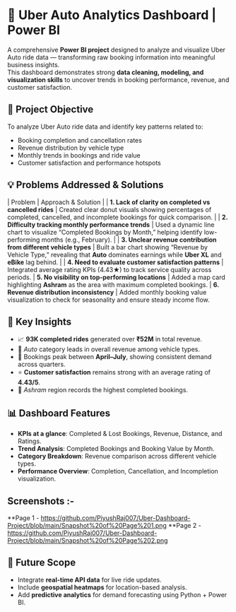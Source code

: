 # 🚗 Uber Auto Analytics Dashboard | Power BI
A comprehensive **Power BI project** designed to analyze and visualize Uber Auto ride data — transforming raw booking information into meaningful business insights.  
This dashboard demonstrates strong **data cleaning, modeling, and visualization skills** to uncover trends in booking performance, revenue, and customer satisfaction.

## 🎯 Project Objective
To analyze Uber Auto ride data and identify key patterns related to:
- Booking completion and cancellation rates  
- Revenue distribution by vehicle type  
- Monthly trends in bookings and ride value  
- Customer satisfaction and performance hotspots

## 💡 Problems Addressed & Solutions

| Problem | Approach & Solution |
| **1. Lack of clarity on completed vs cancelled rides** | Created clear donut visuals showing percentages of completed, cancelled, and incomplete bookings for quick comparison. |
| **2. Difficulty tracking monthly performance trends** | Used a dynamic line chart to visualize “Completed Bookings by Month,” helping identify low-performing months (e.g., February). |
| **3. Unclear revenue contribution from different vehicle types** | Built a bar chart showing “Revenue by Vehicle Type,” revealing that **Auto** dominates earnings while **Uber XL** and **eBike** lag behind. |
| **4. Need to evaluate customer satisfaction patterns** | Integrated average rating KPIs (4.43★) to track service quality across periods. 
| **5. No visibility on top-performing locations** | Added a map card highlighting **Ashram** as the area with maximum completed bookings. 
| **6. Revenue distribution inconsistency** | Added monthly booking value visualization to check for seasonality and ensure steady income flow. 

## 🧠 Key Insights
- 📈 **93K completed rides** generated over **₹52M** in total revenue.  
- 🚕 *Auto* category leads in overall revenue among vehicle types.  
- 📅 Bookings peak between **April–July**, showing consistent demand across quarters.  
- ⭐ **Customer satisfaction** remains strong with an average rating of **4.43/5**.  
- 📍 *Ashram* region records the highest completed bookings.  

## 📊 Dashboard Features
- **KPIs at a glance**: Completed & Lost Bookings, Revenue, Distance, and Ratings.  
- **Trend Analysis**: Completed Bookings and Booking Value by Month.  
- **Category Breakdown**: Revenue comparison across different vehicle types.  
- **Performance Overview**: Completion, Cancellation, and Incompletion visualization.

## Screenshots :-
**Page 1 - https://github.com/PiyushRaj007/Uber-Dashboard-Project/blob/main/Snapshot%20of%20Page%201.png
**Page 2 - https://github.com/PiyushRaj007/Uber-Dashboard-Project/blob/main/Snapshot%20of%20Page%202.png
  
## 🌱 Future Scope
- Integrate **real-time API data** for live ride updates.  
- Include **geospatial heatmaps** for location-based analysis.  
- Add **predictive analytics** for demand forecasting using Python + Power BI.

